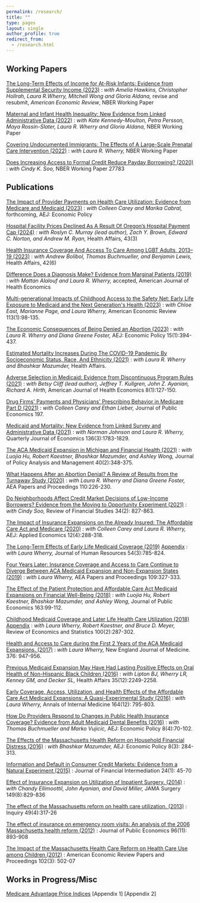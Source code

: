 ```yaml
---
permalink: /research/
title: ""
type: pages
layout: single
author_profile: true
redirect_from: 
  - /research.html
---
```


## Working Papers

[The Long-Term Effects of Income for At-Risk Infants: Evidence from Supplemental Security Income (2023)](/assets/Hawekinsetal_SSI.pdf)
: *with Amelia Hawkins, Christopher Hollrah, Laura R.Wherry, Mitchell Wong and Gloria Aldana,* revise and resubmit, *American Economic Review*, NBER Working Paper

[Maternal and Infant Health Inequality: New Evidence from Linked Administrative Data (2022)](https://www.nber.org/papers/w30693)
: *with Kate Kennedy-Moulton, Petra Persson, Maya Rossin-Slater, Laura R. Wherry and Gloria Aldana,* NBER Working Paper

[Covering Undocumented Immigrants: The Effects of A Large-Scale Prenatal Care Intervention (2022)](/assets/MillerWherryUndocumented.pdf)
: *with Laura R. Wherry,* NBER Working Paper

[Does Increasing Access to Formal Credit Reduce Payday Borrowing? (2020)](/assets/MillerSoo_Bankruptcy.pdf)
: *with Cindy K. Soo,* NBER Working Paper 27783


## Publications

[The Impact of Provider Payments on Health Care Utilization: Evidence from Medicare and Medicaid (2023)](https://www.nber.org/papers/w29471)
: *with Colleen Carey and Marika Cabral,* forthcoming, AEJ: Economic Policy

[Hospital Facility Prices Declined As A Result Of Oregon’s Hospital Payment Cap (2024)](https://www.healthaffairs.org/doi/10.1377/hlthaff.2023.01021)
: *with Roslyn C. Murray (lead author), Zach Y. Brown, Edward C. Norton, and Andrew M. Ryan,* Health Affairs, 43(3)

[Health Insurance Coverage And Access To Care Among LGBT Adults, 2013–19 (2023)](https://www.healthaffairs.org/doi/full/10.1377/hlthaff.2022.01493)
: *with Andrew Bolibol, Thomas Buchmueller, and Benjamin Lewis,* Health Affairs, 42(6)

[ Difference Does a Diagnosis Make? Evidence from Marginal Patients (2019)](https://www.nber.org/papers/w26363)
: *with Mattan Alalouf and Laura R. Wherry,* accepted, American Journal of Health Economics

[Multi-generational Impacts of Childhood Access to the Safety Net: Early Life Exposure to Medicaid and the Next Generation's Health (2023)](http://www.nber.org/papers/w23810)
: *with Chloe East, Marianne Page, and Laura Wherry,* American Economic Review 113(1):98-135.

[The Economic Consequences of Being Denied an Abortion (2023)](https://www.nber.org/papers/w26662)
: *with Laura R. Wherry and Diana Greene Foster,* AEJ: Economic Policy 15(1):394-437.

[Estimated Mortality Increases During The COVID-19 Pandemic By Socioeconomic Status, Race, And Ethnicity (2021)](https://www.healthaffairs.org/doi/full/10.1377/hlthaff.2021.00414)
: *with Laura R. Wherry and Bhashkar Mazumder,* Health Affairs.

[Adverse Selection in Medicaid: Evidence from Discontinuous Program Rules (2021)](https://www.journals.uchicago.edu/doi/abs/10.1086/716464)
: *with Betsy Cliff (lead author), Jeffrey T. Kullgren, John Z. Ayanian, Richard A. Hirth,* American Journal of Health Economics 8(1):127-150.

[Drug Firms' Payments and Physicians' Prescribing Behavior in Medicare Part D (2021)](https://www.sciencedirect.com/science/article/abs/pii/S0047272721000384) 
: *with Colleen Carey and Ethan Lieber,* Journal of Public Economics 197.

[Medicaid and Mortality: New Evidence from Linked Survey and Administrative Data (2021)](https://www.nber.org/papers/w26081) 
: *with Norman Johnson and Laura R. Wherry,* Quarterly Journal of Economics 136(3):1783-1829.

[The ACA Medicaid Expansion in Michigan and Financial Health (2021)](https://onlinelibrary.wiley.com/doi/10.1002/pam.22266)
: *with Luojia Hu, Robert Kaestner, Bhashkar Mazumder, and Ashley Wong,* Journal of Policy Analysis and Management 40(2):348-375.

[What Happens After an Abortion Denial? A Review of Results from the Turnaway Study (2020)](/assets/TurnawayPP.pdf) 
: *with Laura R. Wherry and Diana Greene Foster,* AEA Papers and Proceedings 110:226-230.

[Do Neighborhoods Affect Credit Market Decisions of Low-Income Borrowers? Evidence from the Moving to Opportunity Experiment (2021)](https://academic.oup.com/rfs/advance-article-abstract/doi/10.1093/rfs/hhaa060/5847617)
: *with Cindy Soo,* Review of Financial Studies 34(2): 827-863.

[The Impact of Insurance Expansions on the Already Insured: The Affordable Care Act and Medicare (2020)](https://www.aeaweb.org/articles?id=10.1257/app.20190176)
: *with Colleen Carey and Laura R. Wherry,* AEJ: Applied Economics 12(4):288-318.

[The Long-Term Effects of Early Life Medicaid Coverage (2019)](http://jhr.uwpress.org/content/early/2018/01/25/jhr.54.3.0816.8173R1.abstract) [Appendix](/assets/Appendix2016.pdf)
: *with Laura Wherry,* Journal of Human Resources 54(3):785-824.

[Four Years Later: Insurance Coverage and Access to Care Continue to Diverge Between ACA Medicaid Expansion and Non-Expansion States (2019)](/assets/Miller_Wherry_Papers_and_Proceedings.pdf)
: *with Laura Wherry,* AEA Papers and Proceedings 109:327-333.

[The Effect of the Patient Protection and Affordable Care Act Medicaid Expansions on Financial Well-Being (2018)](https://www.sciencedirect.com/science/article/pii/S0047272718300707)
: *with Luojia Hu, Robert Kaestner, Bhashkar Mazumder, and Ashley Wong,* Journal of Public Economics 163:99-112.

[Childhood Medicaid Coverage and Later Life Health Care Utilization (2018)](https://www.mitpressjournals.org/doi/10.1162/REST_a_00677) [Appendix](/assets/WherryMillerKaestnerMeyerAppendix.pdf) 
: *with Laura Wherry, Robert Kaestner, and Bruce D. Meyer,* Review of Economics and Statistics 100(2):287-302.

[Health and Access to Care during the First 2 Years of the ACA Medicaid Expansions. (2017)](http://www.nejm.org/doi/full/10.1056/NEJMsa1612890?query=featured_home) 
: *with Laura Wherry,* New England Journal of Medicine. 376: 947-956.

[Previous Medicaid Expansion May Have Had Lasting Positive Effects on Oral Health of Non-Hispanic Black Children (2016)](http://content.healthaffairs.org/content/35/12/2249.abstract?etoc)
: *with Lipton BJ, Wherry LR, Kenney GM, and Decker SL,* Health Affairs 35(12):2249-2258.

[Early Coverage, Access, Utilization, and Health Effects of the Affordable Care Act Medicaid Expansions: A Quasi-Experimental Study (2016)](http://annals.org/article.aspx?articleid=2513980)
: *with Laura Wherry,* Annals of Internal Medicine 164(12): 795-803.

[How Do Providers Respond to Changes in Public Health Insurance Coverage? Evidence from Adult Medicaid Dental Benefits (2016)](https://www.aeaweb.org/articles?id=10.1257/pol.2015-0004&&from=f)
: *with Thomas Buchmueller and Marko Vujicic,* AEJ: Economic Policy 8(4):70-102.

[The Effects of the Massachusetts Health Reform on Household Financial Distress (2016)](https://www.aeaweb.org/articles?id=10.1257/pol.2015-0045&&from=f) 
: *with Bhashkar Mazumder,* AEJ: Economic Policy 8(3): 284-313.

[Information and Default in Consumer Credit Markets: Evidence from a Natural Experiment (2015)](http://www.sciencedirect.com/science/article/pii/S1042957314000370)
: Journal of Financial Intermediation 24(1): 45-70

[Effect of Insurance Expansion on Utilization of Inpatient Surgery. (2014)](http://archsurg.jamanetwork.com/article.aspx?articleid=1885707) 
: *with Chandy Ellimoottil, John Ayanian, and David Miller,* JAMA Surgery 149(8):829-836

[The effect of the Massachusetts reform on health care utilization. (2013)](http://www.ncbi.nlm.nih.gov/pubmed/23469675) 
: Inquiry 49(4):317-26

[The effect of insurance on emergency room visits: An analysis of the 2006 Massachusetts health reform (2012)](http://www.sciencedirect.com/science/article/pii/S0047272712000850) 
: Journal of Public Economics 96(11): 893-908

[The Impact of the Massachusetts Health Care Reform on Health Care Use among Children (2012)](http://www.aeaweb.org/articles.php?doi=10.1257/aer.102.3.502) 
: American Economic Review Papers and Proceedings 102(3): 502-07

## Works in Progress/Misc

[Medicare Advantage Price Indices](/assets/HowDoPricesVary-BKMM-Paper.pdf) [Appendix 1] [Appendix 2]

